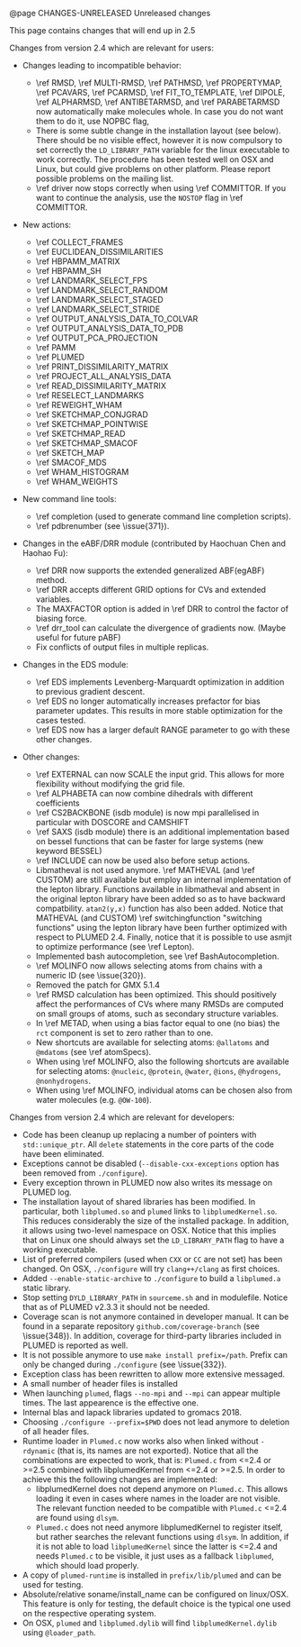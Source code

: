@page CHANGES-UNRELEASED Unreleased changes

This page contains changes that will end up in 2.5

Changes from version 2.4 which are relevant for users:
- Changes leading to incompatible behavior:
  - \ref RMSD, \ref MULTI-RMSD, \ref PATHMSD, \ref PROPERTYMAP, \ref PCAVARS, \ref PCARMSD, \ref FIT_TO_TEMPLATE,
    \ref DIPOLE, \ref ALPHARMSD, \ref ANTIBETARMSD, and \ref PARABETARMSD now automatically make molecules whole.
    In case you do not want them to do it, use NOPBC flag,
  - There is some subtle change in the installation layout (see below). There should be no visible effect, however it is now compulsory
    to set correctly the `LD_LIBRARY_PATH` variable for the linux executable to work correctly. The procedure has been tested well on OSX and Linux,
    but could give problems on other platform. Please report possible problems on the mailing list.
  - \ref driver now stops correctly when using \ref COMMITTOR. If you want to continue the analysis, use the `NOSTOP` flag in \ref COMMITTOR.

- New actions:
  - \ref COLLECT_FRAMES
  - \ref EUCLIDEAN_DISSIMILARITIES
  - \ref HBPAMM_MATRIX
  - \ref HBPAMM_SH
  - \ref LANDMARK_SELECT_FPS
  - \ref LANDMARK_SELECT_RANDOM
  - \ref LANDMARK_SELECT_STAGED
  - \ref LANDMARK_SELECT_STRIDE
  - \ref OUTPUT_ANALYSIS_DATA_TO_COLVAR
  - \ref OUTPUT_ANALYSIS_DATA_TO_PDB
  - \ref OUTPUT_PCA_PROJECTION
  - \ref PAMM
  - \ref PLUMED
  - \ref PRINT_DISSIMILARITY_MATRIX
  - \ref PROJECT_ALL_ANALYSIS_DATA
  - \ref READ_DISSIMILARITY_MATRIX
  - \ref RESELECT_LANDMARKS
  - \ref REWEIGHT_WHAM
  - \ref SKETCHMAP_CONJGRAD
  - \ref SKETCHMAP_POINTWISE
  - \ref SKETCHMAP_READ
  - \ref SKETCHMAP_SMACOF
  - \ref SKETCH_MAP
  - \ref SMACOF_MDS
  - \ref WHAM_HISTOGRAM
  - \ref WHAM_WEIGHTS

- New command line tools:
  - \ref completion (used to generate command line completion scripts).
  - \ref pdbrenumber (see \issue{371}).

- Changes in the eABF/DRR module (contributed by Haochuan Chen and Haohao Fu):
  - \ref DRR now supports the extended generalized ABF(egABF) method.
  - \ref DRR accepts different GRID options for CVs and extended variables.
  - The MAXFACTOR option is added in \ref DRR to control the factor of biasing force.
  - \ref drr_tool can calculate the divergence of gradients now. (Maybe useful for future pABF)
  - Fix conflicts of output files in multiple replicas.

- Changes in the EDS module:
  - \ref EDS implements Levenberg-Marquardt optimization in addition to previous gradient descent. 
  - \ref EDS no longer automatically increases prefactor for bias parameter updates. This results in more stable optimization for the cases tested.
  - \ref EDS now has a larger default RANGE parameter to go with these other changes.

- Other changes:
  - \ref EXTERNAL can now SCALE the input grid. This allows for more flexibility without modifying the grid file.
  - \ref ALPHABETA can now combine dihedrals with different coefficients
  - \ref CS2BACKBONE (isdb module) is now mpi parallelised in particular with DOSCORE and CAMSHIFT
  - \ref SAXS (isdb module) there is an additional implementation based on bessel functions that can be faster for large systems (new keyword BESSEL) 
  - \ref INCLUDE can now be used also before setup actions.
  - Libmatheval is not used anymore. \ref MATHEVAL (and \ref CUSTOM) are still available
    but employ an internal implementation of the lepton library.
    Functions available in libmatheval and absent in the original lepton library have been added so as to have backward compatbility.
    `atan2(y,x)` function has also been added.
    Notice that MATHEVAL (and CUSTOM) \ref switchingfunction "switching functions"
    using the lepton library have been further optimized with respect to PLUMED 2.4.
    Finally, notice that it is possible to use asmjit to optimize performance (see \ref Lepton).
  - Implemented bash autocompletion, see \ref BashAutocompletion.
  - \ref MOLINFO now allows selecting atoms from chains with a numeric ID (see \issue{320}).
  - Removed the patch for GMX 5.1.4
  - \ref RMSD calculation has been optimized. This should positively affect the performances of CVs where
     many RMSDs are computed on small groups of atoms, such as secondary structure variables.
  - In \ref METAD, when using a bias factor equal to one (no bias) the `rct` component is set to zero rather than to one.
  - New shortcuts are available for selecting atoms: `@allatoms` and `@mdatoms` (see \ref atomSpecs).
  - When using \ref MOLINFO, also the following shortcuts are available for selecting atoms: `@nucleic`, `@protein`, `@water`, `@ions`, `@hydrogens`, `@nonhydrogens`.
  - When using \ref MOLINFO, individual atoms can be chosen also from water molecules (e.g. `@OW-100`).

Changes from version 2.4 which are relevant for developers:
- Code has been cleanup up replacing a number of pointers with `std::unique_ptr`. All `delete` statements
  in the core parts of the code have been eliminated.
- Exceptions cannot be disabled (`--disable-cxx-exceptions` option has been removed from `./configure`).
- Every exception thrown in PLUMED now also writes its message on PLUMED log.
- The installation layout of shared libraries has been modified. In particular,
  both `libplumed.so` and `plumed` links to `libplumedKernel.so`.
  This reduces considerably the size of the installed package. In addition, it allows
  using two-level namespace on OSX. Notice that this implies that on Linux one should
  always set the `LD_LIBRARY_PATH` flag to have a working executable.
- List of preferred compilers (used when `CXX` or `CC` are not set) has been changed. On OSX, `./configure` will try `clang++/clang` as first choices.
- Added `--enable-static-archive` to `./configure` to build a `libplumed.a` static library.
- Stop setting `DYLD_LIBRARY_PATH` in `sourceme.sh` and in modulefile. Notice that as of PLUMED v2.3.3
  it should not be needed.
- Coverage scan is not anymore contained in developer manual. It can be found in a separate repository
  `github.com/coverage-branch` (see \issue{348}). In addition, coverage for third-party libraries included in PLUMED
  is reported as well.
- It is not possible anymore to use `make install prefix=/path`. Prefix can only be changed during `./configure` (see \issue{332}).
- Exception class has been rewritten to allow more extensive messaged.
- A small number of header files is installed
- When launching `plumed`, flags `--no-mpi` and `--mpi` can appear multiple times. The last appearence is the effective one.
- Internal blas and lapack libraries updated to gromacs 2018.
- Choosing `./configure --prefix=$PWD` does not lead anymore to deletion of all header files.
- Runtime loader in `Plumed.c` now works also when linked without `-rdynamic` (that is, 
  its names are not exported). Notice that all the combinations are expected to
  work, that is: `Plumed.c` from <=2.4 or >=2.5 combined with libplumedKernel
  from <=2.4 or >=2.5. In order to achieve this the following changes are implemented:
  - libplumedKernel does not depend anymore on `Plumed.c`. This allows loading it even
    in cases where names in the loader are not visible. The relevant function needed
    to be compatible with `Plumed.c` <=2.4 are found using `dlsym`.
  - `Plumed.c` does not need anymore libplumedKernel to register itself, but rather
    searches the relevant functions using `dlsym`. In addition, if it is not able to
    load `libplumedKernel` since the latter is <=2.4 and needs `Plumed.c` to be visible,
    it just uses as a fallback `libplumed`, which should load properly.
- A copy of `plumed-runtime` is installed in `prefix/lib/plumed` and can be used for testing.
- Absolute/relative soname/install_name can be configured on linux/OSX. This feature is only
  for testing, the default choice is the typical one used on the respective operating system.
- On OSX, `plumed` and `libplumed.dylib` will find `libplumedKernel.dylib` using `@loader_path`.
